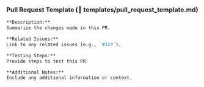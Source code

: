 ### Pull Request Template (📁 templates/pull_request_template.md)

```markdown
**Description:**
Summarize the changes made in this PR.

**Related Issues:**
Link to any related issues (e.g., `#123`).

**Testing Steps:**
Provide steps to test this PR.

**Additional Notes:**
Include any additional information or context.
```

